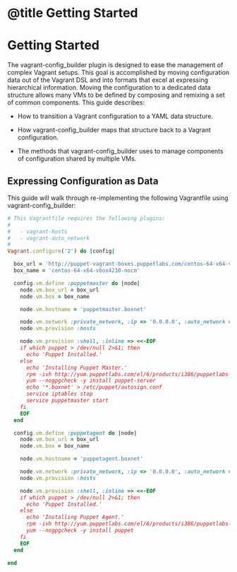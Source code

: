 # @title Getting Started

# Getting Started

The vagrant-config_builder plugin is designed to ease the management of complex Vagrant setups.
This goal is accomplished by moving configuration data out of the Vagrant DSL and into formats that excel at expressing hierarchical information.
Moving the configuration to a dedicated data structure allows many VMs to be defined by composing and remixing a set of common components.
This guide describes:

  - How to transition a Vagrant configuration to a YAML data structure.

  - How vagrant-config_builder maps that structure back to a Vagrant configuration.

  - The methods that vagrant-config_builder uses to manage components of configuration shared by multiple VMs.


## Expressing Configuration as Data

This guide will walk through re-implementing the following Vagrantfile using vagrant-config_builder:

```ruby
# This Vagrantfile requires the following plugins:
#
#   - vagrant-hosts
#   - vagrant-auto_network
#
Vagrant.configure('2') do |config|

  box_url = 'http://puppet-vagrant-boxes.puppetlabs.com/centos-64-x64-vbox4210-nocm.box'
  box_name = 'centos-64-x64-vbox4210-nocm'

  config.vm.define :puppetmaster do |node|
    node.vm.box_url = box_url
    node.vm.box = box_name

    node.vm.hostname = 'puppetmaster.boxnet'

    node.vm.network :private_network, :ip => '0.0.0.0', :auto_network => true
    node.vm.provision :hosts

    node.vm.provision :shell, :inline => <<-EOF
    if which puppet > /dev/null 2>&1; then
      echo 'Puppet Installed.'
    else
      echo 'Installing Puppet Master.'
      rpm -ivh http://yum.puppetlabs.com/el/6/products/i386/puppetlabs-release-6-6.noarch.rpm
      yum --nogpgcheck -y install puppet-server
      echo '*.boxnet' > /etc/puppet/autosign.conf
      service iptables stop
      service puppetmaster start
    fi
    EOF
  end

  config.vm.define :puppetagent do |node|
    node.vm.box_url = box_url
    node.vm.box = box_name

    node.vm.hostname = 'puppetagent.boxnet'

    node.vm.network :private_network, :ip => '0.0.0.0', :auto_network => true
    node.vm.provision :hosts

    node.vm.provision :shell, :inline => <<-EOF
    if which puppet > /dev/null 2>&1; then
      echo 'Puppet Installed.'
    else
      echo 'Installing Puppet Agent.'
      rpm -ivh http://yum.puppetlabs.com/el/6/products/i386/puppetlabs-release-6-6.noarch.rpm
      yum --nogpgcheck -y install puppet
    fi
    EOF
  end

end
```
